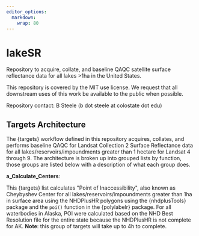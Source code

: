 ```yaml
---
editor_options: 
  markdown: 
    wrap: 80
---
```


# lakeSR

Repository to acquire, collate, and baseline QAQC satellite surface reflectance
data for all lakes \>1ha in the United States.

This repository is covered by the MIT use license. We request that all
downstream uses of this work be available to the public when possible.

Repository contact: B Steele (b dot steele at colostate dot edu)

## Targets Architecture

The {targets} workflow defined in this repository acquires, collates, and
performs baseline QAQC for Landsat Collection 2 Surface Reflectance data for all
lakes/reservoirs/impoundments greater than 1 hectare for Landsat 4 through 9.
The architecture is broken up into grouped lists by function, those groups are
listed below with a description of what each group does.

**a_Calculate_Centers**:

This {targets} list calculates "Point of Inaccessibility", also known as
Cheybyshev Center for all lakes/reservoirs/impoundments greater than 1ha in 
surface area using the NHDPlusHR polygons using the {nhdplusTools} package
and the `poi()` function in the {polylabelr} package. For all waterbodies in
Alaska, POI were calculated based on the NHD Best Resolution file for the entire
state because the NHDPlusHR is not complete for AK. **Note**: this group of
targets will take up to 4h to complete.
